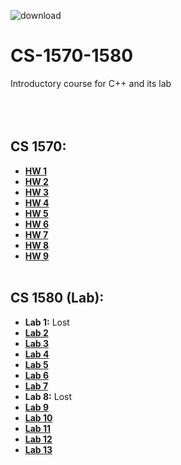 ![download](https://user-images.githubusercontent.com/91383782/211229370-4f4e499f-63ab-41da-a874-a835be17e73b.jpg)
# CS-1570-1580
Introductory course for C++ and its lab
<br/><br/>
<br/><br/>

## CS 1570:
- __[HW 1](https://onlinegdb.com/R38R3jgo0)__
- __[HW 2](https://onlinegdb.com/BoDpAExCa)__
- __[HW 3](https://onlinegdb.com/37MU3Tb7y)__
- __[HW 4](https://onlinegdb.com/swWfxortF)__
- __[HW 5](https://onlinegdb.com/3ladoUTlA)__
- __[HW 6](https://onlinegdb.com/OsNq4tA-K)__
- __[HW 7](https://onlinegdb.com/Wk9b0Km4pf)__
- __[HW 8](https://onlinegdb.com/WCnnzYQA1)__
- __[HW 9](https://onlinegdb.com/KfRdrSYZL)__
<br/><br/>

## CS 1580 (Lab):
- __Lab 1:__ Lost
- __[Lab 2](https://onlinegdb.com/g5YKGzthh)__
- __[Lab 3](https://onlinegdb.com/4TX62zIfr)__
- __[Lab 4](https://onlinegdb.com/R50zOnwn7)__
- __[Lab 5](https://onlinegdb.com/yF-Y6GLP-)__
- __[Lab 6](https://onlinegdb.com/-amw_PjdX)__
- __[Lab 7](https://onlinegdb.com/Bcjk16XJV)__
- __Lab 8:__ Lost
- __[Lab 9](https://onlinegdb.com/L_xMZkZo1)__
- __[Lab 10](https://onlinegdb.com/zhX0XDEEG)__
- __[Lab 11](https://onlinegdb.com/OnUdEvt4W)__
- __[Lab 12](https://onlinegdb.com/ntLAUroPO)__
- __[Lab 13](https://onlinegdb.com/jtvymXysV)__
